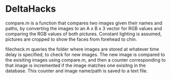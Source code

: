 # DeltaHacks

compare.m is a function that compares two images given their names and paths, by converting the images to an A x B x 3 vector for RGB values and comparing the RGB values of both pictures. Constant lighting is assumed, pictures are cropped to show the faces from forehead to chin.

filecheck.m queries the folder where images are stored at whatever time delay is specified, to check for new images. The new image is compared to the exisiting images using compare.m, and then a counter corresponding to that image is incremented if the image matches one exisitng in the database. This counter and image name/path is saved to a text file.
